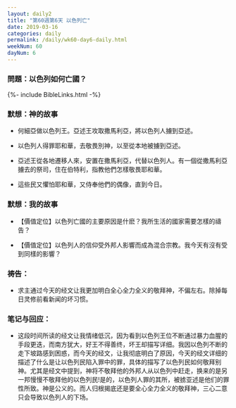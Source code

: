 ```yaml
---
layout: daily2
title: "第60週第6天 以色列亡"
date: 2019-03-16
categories: daily
permalink: /daily/wk60-day6-daily.html
weekNum: 60
dayNum: 6
---
```


### 問題：以色列如何亡國？

{%- include BibleLinks.html -%}

### 默想：神的故事 
+ 何細亞做以色列王。亞述王攻取撒馬利亞，將以色列人擄到亞述。

+ 以色列人得罪耶和華，去敬畏別神，以至從本地被擄到亞述。

+ 亞述王從各地遷移人來，安置在撒馬利亞，代替以色列人。有一個從撒馬利亞擄去的祭司，住在伯特利，指教他們怎樣敬畏耶和華。

+ 這些民又懼怕耶和華，又侍奉他們的偶像，直到今日。

### 默想：我的故事
+ 【價值定位】以色列亡國的主要原因是什麽？我所生活的國家需要怎樣的禱告？

+ 【價值定位】以色列人的信仰受外邦人影響而成為混合宗教。我今天有沒有受到同樣的影響？

### 祷告：

+ 求主通过今天的经文让我更加明白全心全力全义的敬拜神，不偏左右。除掉每日灵修前看新闻的坏习惯。

### 笔记与回应：

+ 这段时间所读的经文让我情绪低沉，因为看到以色列王位不断通过暴力血腥的手段更迭，而南方犹大，好王不得善终，坏王却描写详细。我因以色列不断的走下坡路感到困惑，而今天的经文，让我彻底明白了原因，今天的经文详细的描述了什么是让以色列民陷入罪中的罪，具体的描写了以色列民如何敬拜别神。尤其是经文中提到，神将不敬拜他的外邦人从以色列中赶走，换来的是另一邦慢慢不敬拜他的以色列民!是的，以色列人罪的其所，被掳亚述是他们的罪性所致。神是公义的。而人归根揭底还是要全心全力全义的敬拜神，三心二意只会导致以色列人的下场。
